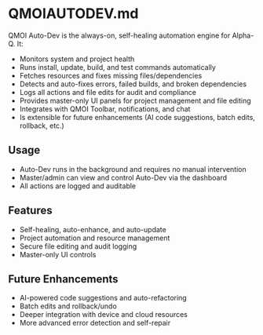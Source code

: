 # QMOIAUTODEV.md

QMOI Auto-Dev is the always-on, self-healing automation engine for Alpha-Q. It:
- Monitors system and project health
- Runs install, update, build, and test commands automatically
- Fetches resources and fixes missing files/dependencies
- Detects and auto-fixes errors, failed builds, and broken dependencies
- Logs all actions and file edits for audit and compliance
- Provides master-only UI panels for project management and file editing
- Integrates with QMOI Toolbar, notifications, and chat
- Is extensible for future enhancements (AI code suggestions, batch edits, rollback, etc.)

## Usage
- Auto-Dev runs in the background and requires no manual intervention
- Master/admin can view and control Auto-Dev via the dashboard
- All actions are logged and auditable

## Features
- Self-healing, auto-enhance, and auto-update
- Project automation and resource management
- Secure file editing and audit logging
- Master-only UI controls

## Future Enhancements
- AI-powered code suggestions and auto-refactoring
- Batch edits and rollback/undo
- Deeper integration with device and cloud resources
- More advanced error detection and self-repair 